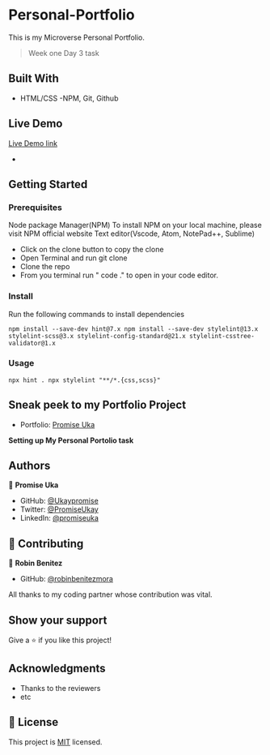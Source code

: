 # Personal-Portfolio

This is my Microverse Personal Portfolio.

> Week one Day 3 task

## Built With

- HTML/CSS
-NPM, Git, Github

## Live Demo
[Live Demo link](https://main--promise-portfolio-test.netlify.app/)

- 

## Getting Started

### Prerequisites
Node package Manager(NPM)
To install NPM on your local machine, please visit NPM official website
Text editor(Vscode, Atom, NotePad++, Sublime)

- Click on the clone button to copy the clone
- Open Terminal and run git clone <copied address>
- Clone the repo
- From you terminal run " code ." to open in your code editor.

### Install
Run the following commands to install dependencies

`
npm install --save-dev hint@7.x
npm install --save-dev stylelint@13.x stylelint-scss@3.x stylelint-config-standard@21.x stylelint-csstree-validator@1.x
`
### Usage
`
npx hint .
npx stylelint "**/*.{css,scss}"
`
## Sneak peek to my Portfolio Project

- Portfolio: [Promise Uka](https://ukaypromise.github.io/Personal-Portfolio/)

**Setting up My Personal Portolio task**

## Authors

👤 **Promise Uka**

- GitHub: [@Ukaypromise](https://github.com/Ukaypromise/)
- Twitter: [@PromiseUkay](https://twitter.com/PromiseUkay)
- LinkedIn: [@promiseuka](https://www.linkedin.com/in/promiseuka)

## 🤝 Contributing

👤 **Robin Benitez**

- GitHub: [@robinbenitezmora](https://github.com/robinbenitezmora)

All thanks to my coding partner whose contribution was vital.

## Show your support

Give a ⭐️ if you like this project!

## Acknowledgments

- Thanks to the reviewers
- etc

## 📝 License

This project is [MIT](./MIT.md) licensed.
